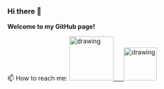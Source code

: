 ### Hi there 👋

**Welcome to my GitHub page!**

📫 How to reach me:
<a href="https://www.linkedin.com/in/kamrul-hasan-60767a183/"><img src="https://res.cloudinary.com/importdata/image/upload/v1595012354/linkedin_t9qiwy.png" alt="drawing" width="100"/> &nbsp;&nbsp;&nbsp;&nbsp;
<a href="https://www.kaggle.com/kh1997"><img src="https://res.cloudinary.com/importdata/image/upload/v1595012924/kaggle_ksaktb.png" alt="drawing" width="75"/>

